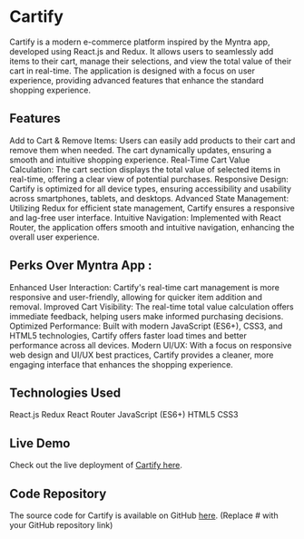 # Cartify

Cartify is a modern e-commerce platform inspired by the Myntra app, developed using React.js and Redux. It allows users to seamlessly add items to their cart, manage their selections, and view the total value of their cart in real-time. The application is designed with a focus on user experience, providing advanced features that enhance the standard shopping experience.

## Features

Add to Cart & Remove Items: Users can easily add products to their cart and remove them when needed. The cart dynamically updates, ensuring a smooth and intuitive shopping experience.
Real-Time Cart Value Calculation: The cart section displays the total value of selected items in real-time, offering a clear view of potential purchases.
Responsive Design: Cartify is optimized for all device types, ensuring accessibility and usability across smartphones, tablets, and desktops.
Advanced State Management: Utilizing Redux for efficient state management, Cartify ensures a responsive and lag-free user interface.
Intuitive Navigation: Implemented with React Router, the application offers smooth and intuitive navigation, enhancing the overall user experience.

## Perks Over Myntra App :

Enhanced User Interaction: Cartify's real-time cart management is more responsive and user-friendly, allowing for quicker item addition and removal.
Improved Cart Visibility: The real-time total value calculation offers immediate feedback, helping users make informed purchasing decisions.
Optimized Performance: Built with modern JavaScript (ES6+), CSS3, and HTML5 technologies, Cartify offers faster load times and better performance across all devices.
Modern UI/UX: With a focus on responsive web design and UI/UX best practices, Cartify provides a cleaner, more engaging interface that enhances the shopping experience.

## Technologies Used
React.js
Redux
React Router
JavaScript (ES6+)
HTML5
CSS3

## Live Demo

Check out the live deployment of [Cartify here](https://myntraclone-five.vercel.app/).

## Code Repository

The source code for Cartify is available on GitHub [here](). (Replace # with your GitHub repository link)


